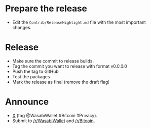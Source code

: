 # Prepare the release

- Edit the `Contrib/ReleaseHighlight.md` file with the most important changes.

# Release

- Make sure the commit to release builds.
- Tag the commit you want to release with format v0.0.0.0
- Push the tag to GitHub
- Test the packages
- Mark the release as final (remove the draft flag)

# Announce

- [X](https://x.com) (tag @WasabiWallet #Bitcoin #Privacy).
- Submit to [/r/WasabiWallet](https://www.reddit.com/r/WasabiWallet/) and [/r/Bitcoin](https://www.reddit.com/r/Bitcoin/).
